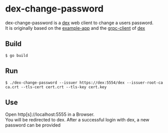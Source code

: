 # dex-change-password
dex-change-password is a [dex](https://github.com/dexidp/dex) web client to change a users password.  
It is originally based on the [example-app](https://github.com/dexidp/dex/tree/master/examples/example-app) and the [grpc-client](https://github.com/dexidp/dex/tree/master/examples/grpc-client) of [dex](https://github.com/dexidp/dex)

## Build
```
$ go build
```
## Run
```
$ ./dex-change-password --issuer https://dex:5554/dex --issuer-root-ca ca.crt --tls-cert cert.crt --tls-key cert.key
```

## Use
Open http[s]://localhost:5555 in a Browser.  
You will be redirected to dex. After a successful login with dex, a new password can be provided
